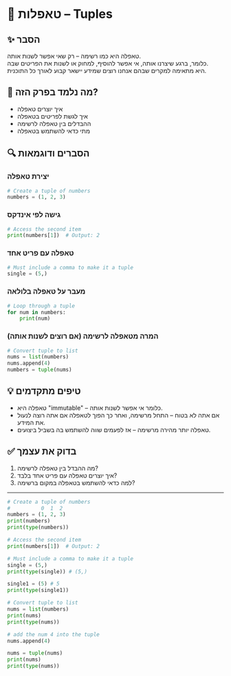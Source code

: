 # 📘 טאפלות – Tuples

## ✨ הסבר

טאפלה היא כמו רשימה – רק שאי אפשר לשנות אותה.  
כלומר, ברגע שיצרנו אותה, אי אפשר להוסיף, למחוק או לשנות את הפריטים שבה.  
היא מתאימה למקרים שבהם אנחנו רוצים שמידע יישאר קבוע לאורך כל התוכנית.

## 🧠 מה נלמד בפרק הזה?
- איך יוצרים טאפלה
- איך לגשת לפריטים בטאפלה
- ההבדלים בין טאפלה לרשימה
- מתי כדאי להשתמש בטאפלה

## 🔍 הסברים ודוגמאות

### יצירת טאפלה
```python
# Create a tuple of numbers
numbers = (1, 2, 3)
```

### גישה לפי אינדקס
```python
# Access the second item
print(numbers[1])  # Output: 2
```

### טאפלה עם פריט אחד
```python
# Must include a comma to make it a tuple
single = (5,)
```

### מעבר על טאפלה בלולאה
```python
# Loop through a tuple
for num in numbers:
    print(num)
```

### המרה מטאפלה לרשימה (אם רוצים לשנות אותה)
```python
# Convert tuple to list
nums = list(numbers)
nums.append(4)
numbers = tuple(nums)
```

## 💡 טיפים מתקדמים

* טאפלה היא "immutable" – כלומר אי אפשר לשנות אותה.
* אם אתה לא בטוח – התחל מרשימה, ואחר כך הפוך לטאפלה אם אתה רוצה לנעול את המידע.
* טאפלה יותר מהירה מרשימה – אז לפעמים שווה להשתמש בה בשביל ביצועים.

## ✅ בדוק את עצמך

1. מה ההבדל בין טאפלה לרשימה?
2. איך יוצרים טאפלה עם פריט אחד בלבד?
3. למה כדאי להשתמש בטאפלה במקום ברשימה?
---
``` python
# Create a tuple of numbers
#          0  1  2
numbers = (1, 2, 3)
print(numbers)
print(type(numbers))

# Access the second item
print(numbers[1])  # Output: 2

# Must include a comma to make it a tuple
single = (5,)
print(type(single)) # (5,)

single1 = (5) # 5
print(type(single1))

# Convert tuple to list
nums = list(numbers)
print(nums)
print(type(nums))

# add the num 4 into the tuple
nums.append(4)

nums = tuple(nums)
print(nums)
print(type(nums))
```
